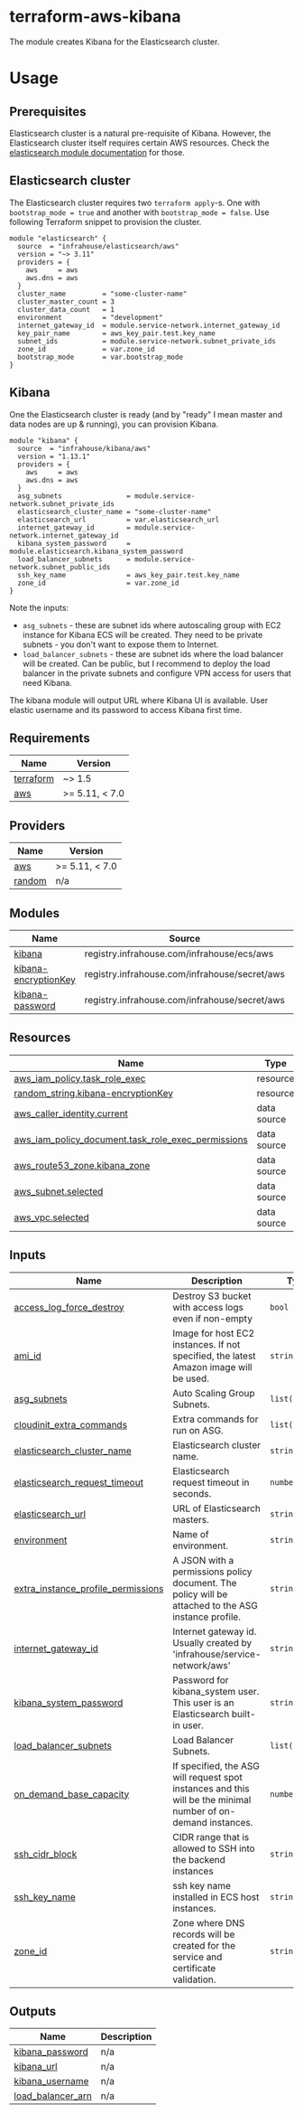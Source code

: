 # terraform-aws-kibana

The module creates Kibana for the Elasticsearch cluster.

# Usage
## Prerequisites

Elasticsearch cluster is a natural pre-requisite of Kibana. However, the Elasticsearch cluster itself
requires certain AWS resources. 
Check the [elasticsearch module documentation](https://registry.terraform.io/modules/infrahouse/elasticsearch/aws/latest#dependencies) for those.

## Elasticsearch cluster

The Elasticsearch cluster requires two `terraform apply`-s. One with `bootstrap_mode = true` and another with 
`bootstrap_mode = false`. Use following Terraform snippet to provision the cluster.
```hcl
module "elasticsearch" {
  source  = "infrahouse/elasticsearch/aws"
  version = "~> 3.11"
  providers = {
    aws     = aws
    aws.dns = aws
  }
  cluster_name         = "some-cluster-name"
  cluster_master_count = 3
  cluster_data_count   = 1
  environment          = "development"
  internet_gateway_id  = module.service-network.internet_gateway_id
  key_pair_name        = aws_key_pair.test.key_name
  subnet_ids           = module.service-network.subnet_private_ids
  zone_id              = var.zone_id
  bootstrap_mode       = var.bootstrap_mode
}
```

## Kibana

One the Elasticsearch cluster is ready (and by "ready" I mean master and data nodes are up & running), 
you can provision Kibana.
```hcl
module "kibana" {
  source  = "infrahouse/kibana/aws"
  version = "1.13.1"
  providers = {
    aws     = aws
    aws.dns = aws
  }
  asg_subnets                = module.service-network.subnet_private_ids
  elasticsearch_cluster_name = "some-cluster-name"
  elasticsearch_url          = var.elasticsearch_url
  internet_gateway_id        = module.service-network.internet_gateway_id
  kibana_system_password     = module.elasticsearch.kibana_system_password
  load_balancer_subnets      = module.service-network.subnet_public_ids
  ssh_key_name               = aws_key_pair.test.key_name
  zone_id                    = var.zone_id
}
```
Note the inputs:
* `asg_subnets` - these are subnet ids where autoscaling group with EC2 instance for Kibana ECS will be created. They need to be private subnets - you don't want to expose them to Internet.
* `load_balancer_subnets` - these are subnet ids where the load balancer will be created. Can be public, but I recommend to deploy the load balancer in the private subnets and configure VPN access for users that need Kibana.

The kibana module will output URL where Kibana UI is available. User elastic username and its password to access Kibana first time.
## Requirements

| Name | Version |
|------|---------|
| <a name="requirement_terraform"></a> [terraform](#requirement\_terraform) | ~> 1.5 |
| <a name="requirement_aws"></a> [aws](#requirement\_aws) | >= 5.11, < 7.0 |

## Providers

| Name | Version |
|------|---------|
| <a name="provider_aws"></a> [aws](#provider\_aws) | >= 5.11, < 7.0 |
| <a name="provider_random"></a> [random](#provider\_random) | n/a |

## Modules

| Name | Source | Version |
|------|--------|---------|
| <a name="module_kibana"></a> [kibana](#module\_kibana) | registry.infrahouse.com/infrahouse/ecs/aws | 5.11.0 |
| <a name="module_kibana-encryptionKey"></a> [kibana-encryptionKey](#module\_kibana-encryptionKey) | registry.infrahouse.com/infrahouse/secret/aws | 1.0.2 |
| <a name="module_kibana-password"></a> [kibana-password](#module\_kibana-password) | registry.infrahouse.com/infrahouse/secret/aws | 1.0.2 |

## Resources

| Name | Type |
|------|------|
| [aws_iam_policy.task_role_exec](https://registry.terraform.io/providers/hashicorp/aws/latest/docs/resources/iam_policy) | resource |
| [random_string.kibana-encryptionKey](https://registry.terraform.io/providers/hashicorp/random/latest/docs/resources/string) | resource |
| [aws_caller_identity.current](https://registry.terraform.io/providers/hashicorp/aws/latest/docs/data-sources/caller_identity) | data source |
| [aws_iam_policy_document.task_role_exec_permissions](https://registry.terraform.io/providers/hashicorp/aws/latest/docs/data-sources/iam_policy_document) | data source |
| [aws_route53_zone.kibana_zone](https://registry.terraform.io/providers/hashicorp/aws/latest/docs/data-sources/route53_zone) | data source |
| [aws_subnet.selected](https://registry.terraform.io/providers/hashicorp/aws/latest/docs/data-sources/subnet) | data source |
| [aws_vpc.selected](https://registry.terraform.io/providers/hashicorp/aws/latest/docs/data-sources/vpc) | data source |

## Inputs

| Name | Description | Type | Default | Required |
|------|-------------|------|---------|:--------:|
| <a name="input_access_log_force_destroy"></a> [access\_log\_force\_destroy](#input\_access\_log\_force\_destroy) | Destroy S3 bucket with access logs even if non-empty | `bool` | `false` | no |
| <a name="input_ami_id"></a> [ami\_id](#input\_ami\_id) | Image for host EC2 instances. If not specified, the latest Amazon image will be used. | `string` | `null` | no |
| <a name="input_asg_subnets"></a> [asg\_subnets](#input\_asg\_subnets) | Auto Scaling Group Subnets. | `list(string)` | n/a | yes |
| <a name="input_cloudinit_extra_commands"></a> [cloudinit\_extra\_commands](#input\_cloudinit\_extra\_commands) | Extra commands for run on ASG. | `list(string)` | `[]` | no |
| <a name="input_elasticsearch_cluster_name"></a> [elasticsearch\_cluster\_name](#input\_elasticsearch\_cluster\_name) | Elasticsearch cluster name. | `string` | n/a | yes |
| <a name="input_elasticsearch_request_timeout"></a> [elasticsearch\_request\_timeout](#input\_elasticsearch\_request\_timeout) | Elasticsearch request timeout in seconds. | `number` | `4000` | no |
| <a name="input_elasticsearch_url"></a> [elasticsearch\_url](#input\_elasticsearch\_url) | URL of Elasticsearch masters. | `string` | n/a | yes |
| <a name="input_environment"></a> [environment](#input\_environment) | Name of environment. | `string` | `"development"` | no |
| <a name="input_extra_instance_profile_permissions"></a> [extra\_instance\_profile\_permissions](#input\_extra\_instance\_profile\_permissions) | A JSON with a permissions policy document. The policy will be attached to the ASG instance profile. | `string` | `null` | no |
| <a name="input_internet_gateway_id"></a> [internet\_gateway\_id](#input\_internet\_gateway\_id) | Internet gateway id. Usually created by 'infrahouse/service-network/aws' | `string` | n/a | yes |
| <a name="input_kibana_system_password"></a> [kibana\_system\_password](#input\_kibana\_system\_password) | Password for kibana\_system user. This user is an Elasticsearch built-in user. | `string` | n/a | yes |
| <a name="input_load_balancer_subnets"></a> [load\_balancer\_subnets](#input\_load\_balancer\_subnets) | Load Balancer Subnets. | `list(string)` | n/a | yes |
| <a name="input_on_demand_base_capacity"></a> [on\_demand\_base\_capacity](#input\_on\_demand\_base\_capacity) | If specified, the ASG will request spot instances and this will be the minimal number of on-demand instances. | `number` | `null` | no |
| <a name="input_ssh_cidr_block"></a> [ssh\_cidr\_block](#input\_ssh\_cidr\_block) | CIDR range that is allowed to SSH into the backend instances | `string` | `null` | no |
| <a name="input_ssh_key_name"></a> [ssh\_key\_name](#input\_ssh\_key\_name) | ssh key name installed in ECS host instances. | `string` | n/a | yes |
| <a name="input_zone_id"></a> [zone\_id](#input\_zone\_id) | Zone where DNS records will be created for the service and certificate validation. | `string` | n/a | yes |

## Outputs

| Name | Description |
|------|-------------|
| <a name="output_kibana_password"></a> [kibana\_password](#output\_kibana\_password) | n/a |
| <a name="output_kibana_url"></a> [kibana\_url](#output\_kibana\_url) | n/a |
| <a name="output_kibana_username"></a> [kibana\_username](#output\_kibana\_username) | n/a |
| <a name="output_load_balancer_arn"></a> [load\_balancer\_arn](#output\_load\_balancer\_arn) | n/a |
